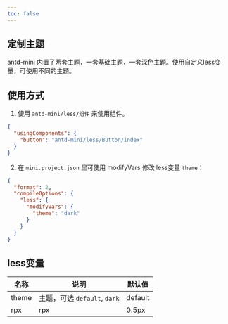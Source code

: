 ```yaml
---
toc: false
---
```


## 定制主题

antd-mini 内置了两套主题，一套基础主题，一套深色主题。使用自定义less变量，可使用不同的主题。

## 使用方式
1. 使用 `antd-mini/less/组件` 来使用组件。

```json
{
  "usingComponents": {
    "button": "antd-mini/less/Button/index"
  }
}
```

2. 在 `mini.project.json` 里可使用 modifyVars 修改 less变量 `theme`：
```json
{
  "format": 2,
  "compileOptions": {
    "less": {
      "modifyVars": {
        "theme": "dark"
      }
    }
  }
}
```

## less变量
| 名称 | 说明 | 默认值 |
| -----|-----|-----|
| theme | 主题，可选 `default`, `dark` | default  |
| rpx | rpx | 0.5px | 